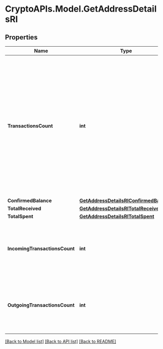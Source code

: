# CryptoAPIs.Model.GetAddressDetailsRI

## Properties

Name | Type | Description | Notes
------------ | ------------- | ------------- | -------------
**TransactionsCount** | **int** | Represents the total number of confirmed coins transactions for this address, both incoming and outgoing. Applies for coins only **and not** tokens transfers e.g. for Ethereum. &#x60;transactionsCount&#x60; could result as less than incoming and outgoing transactions put together (e.g. in Bitcoin), due to the fact that one and the same address could be in senders and receivers addresses. | 
**ConfirmedBalance** | [**GetAddressDetailsRIConfirmedBalance**](GetAddressDetailsRIConfirmedBalance.md) |  | 
**TotalReceived** | [**GetAddressDetailsRITotalReceived**](GetAddressDetailsRITotalReceived.md) |  | 
**TotalSpent** | [**GetAddressDetailsRITotalSpent**](GetAddressDetailsRITotalSpent.md) |  | 
**IncomingTransactionsCount** | **int** | Defines the count of all confirmed incoming transactions from the address for coins. This applies to **coins** only, **not** to tokens transfers e.g. for Ethereum. | 
**OutgoingTransactionsCount** | **int** | Defines the count of all confirmed outgoing transactions from the address for coins. This applies to **coins** only, **not** to tokens transfers e.g. for Ethereum. | 

[[Back to Model list]](../README.md#documentation-for-models) [[Back to API list]](../README.md#documentation-for-api-endpoints) [[Back to README]](../README.md)

